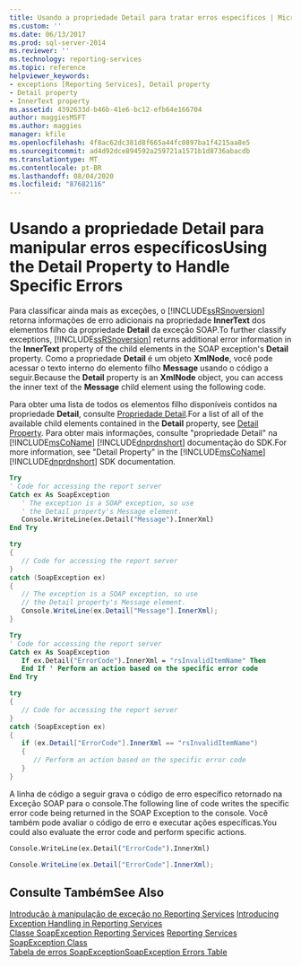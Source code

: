 ```yaml
---
title: Usando a propriedade Detail para tratar erros específicos | Microsoft Docs
ms.custom: ''
ms.date: 06/13/2017
ms.prod: sql-server-2014
ms.reviewer: ''
ms.technology: reporting-services
ms.topic: reference
helpviewer_keywords:
- exceptions [Reporting Services], Detail property
- Detail property
- InnerText property
ms.assetid: 4392633d-b46b-41e6-bc12-efb64e166704
author: maggiesMSFT
ms.author: maggies
manager: kfile
ms.openlocfilehash: 4f8ac62dc381d8f665a44fc0897ba1f4215aa8e5
ms.sourcegitcommit: ad4d92dce894592a259721a1571b1d8736abacdb
ms.translationtype: MT
ms.contentlocale: pt-BR
ms.lasthandoff: 08/04/2020
ms.locfileid: "87682116"
---
```

# <a name="using-the-detail-property-to-handle-specific-errors"></a><span data-ttu-id="7f3f6-102">Usando a propriedade Detail para manipular erros específicos</span><span class="sxs-lookup"><span data-stu-id="7f3f6-102">Using the Detail Property to Handle Specific Errors</span></span>
  <span data-ttu-id="7f3f6-103">Para classificar ainda mais as exceções, o [!INCLUDE[ssRSnoversion](../../../includes/ssrsnoversion-md.md)] retorna informações de erro adicionais na propriedade **InnerText** dos elementos filho da propriedade **Detail** da exceção SOAP.</span><span class="sxs-lookup"><span data-stu-id="7f3f6-103">To further classify exceptions, [!INCLUDE[ssRSnoversion](../../../includes/ssrsnoversion-md.md)] returns additional error information in the **InnerText** property of the child elements in the SOAP exception's **Detail** property.</span></span> <span data-ttu-id="7f3f6-104">Como a propriedade **Detail** é um objeto **XmlNode**, você pode acessar o texto interno do elemento filho **Message** usando o código a seguir.</span><span class="sxs-lookup"><span data-stu-id="7f3f6-104">Because the **Detail** property is an **XmlNode** object, you can access the inner text of the **Message** child element using the following code.</span></span>  
  
 <span data-ttu-id="7f3f6-105">Para obter uma lista de todos os elementos filho disponíveis contidos na propriedade **Detail**, consulte [Propriedade Detail](../soapexception-class/detail-property.md).</span><span class="sxs-lookup"><span data-stu-id="7f3f6-105">For a list of all of the available child elements contained in the **Detail** property, see [Detail Property](../soapexception-class/detail-property.md).</span></span> <span data-ttu-id="7f3f6-106">Para obter mais informações, consulte "propriedade Detail" na [!INCLUDE[msCoName](../../../includes/msconame-md.md)] [!INCLUDE[dnprdnshort](../../../includes/dnprdnshort-md.md)] documentação do SDK.</span><span class="sxs-lookup"><span data-stu-id="7f3f6-106">For more information, see "Detail Property" in the [!INCLUDE[msCoName](../../../includes/msconame-md.md)] [!INCLUDE[dnprdnshort](../../../includes/dnprdnshort-md.md)] SDK documentation.</span></span>  
  
```vb  
Try  
' Code for accessing the report server  
Catch ex As SoapException  
   ' The exception is a SOAP exception, so use  
   ' the Detail property's Message element.  
   Console.WriteLine(ex.Detail("Message").InnerXml)  
End Try  
```  
  
```csharp  
try  
{  
   // Code for accessing the report server  
}  
catch (SoapException ex)  
{  
   // The exception is a SOAP exception, so use  
   // the Detail property's Message element.  
   Console.WriteLine(ex.Detail["Message"].InnerXml);  
}  
```  
  
```vb  
Try  
' Code for accessing the report server  
Catch ex As SoapException  
   If ex.Detail("ErrorCode").InnerXml = "rsInvalidItemName" Then  
   End If ' Perform an action based on the specific error code  
End Try  
```  
  
```csharp  
try  
{  
   // Code for accessing the report server  
}  
catch (SoapException ex)  
{  
   if (ex.Detail["ErrorCode"].InnerXml == "rsInvalidItemName")  
   {  
      // Perform an action based on the specific error code  
   }  
}  
```  
  
 <span data-ttu-id="7f3f6-107">A linha de código a seguir grava o código de erro específico retornado na Exceção SOAP para o console.</span><span class="sxs-lookup"><span data-stu-id="7f3f6-107">The following line of code writes the specific error code being returned in the SOAP Exception to the console.</span></span> <span data-ttu-id="7f3f6-108">Você também pode avaliar o código de erro e executar ações específicas.</span><span class="sxs-lookup"><span data-stu-id="7f3f6-108">You could also evaluate the error code and perform specific actions.</span></span>  
  
```vb  
Console.WriteLine(ex.Detail("ErrorCode").InnerXml)  
```  
  
```csharp  
Console.WriteLine(ex.Detail["ErrorCode"].InnerXml);  
```  
  
## <a name="see-also"></a><span data-ttu-id="7f3f6-109">Consulte Também</span><span class="sxs-lookup"><span data-stu-id="7f3f6-109">See Also</span></span>  
 <span data-ttu-id="7f3f6-110">[Introdução à manipulação de exceção no Reporting Services](../introducing-exception-handling-in-reporting-services.md) </span><span class="sxs-lookup"><span data-stu-id="7f3f6-110">[Introducing Exception Handling in Reporting Services](../introducing-exception-handling-in-reporting-services.md) </span></span>  
 <span data-ttu-id="7f3f6-111">[Classe SoapException Reporting Services](../soapexception-class/reporting-services-soapexception-class.md) </span><span class="sxs-lookup"><span data-stu-id="7f3f6-111">[Reporting Services SoapException Class](../soapexception-class/reporting-services-soapexception-class.md) </span></span>  
 [<span data-ttu-id="7f3f6-112">Tabela de erros SoapException</span><span class="sxs-lookup"><span data-stu-id="7f3f6-112">SoapException Errors Table</span></span>](../soapexception-class/soapexception-errors-table.md)  
  
  
